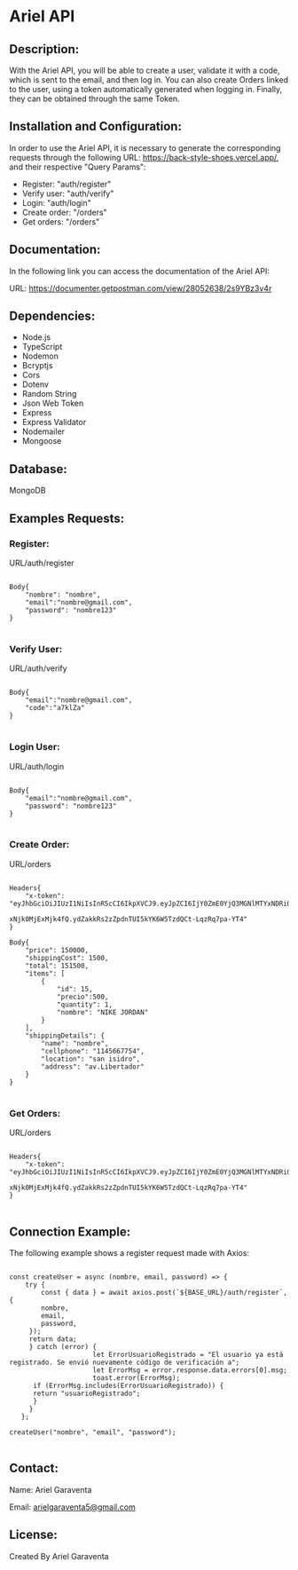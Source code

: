 <!DOCTYPE html>
<html lang="en">
<head>
    <meta charset="UTF-8">
    <meta name="viewport" content="width=device-width, initial-scale=1.0">
</head>
<body>
    <h1>Ariel API</h1>

<h2>Description:</h2>

<p>With the Ariel API, you will be able to create a user, validate it with a code, which is sent to the email, and then log in. You can also create Orders linked to the user, using a token automatically generated when logging in. Finally, they can be obtained through the same Token.</p>

<h2>Installation and Configuration:</h2>

<p>In order to use the Ariel API, it is necessary to generate the corresponding requests through the following URL: <a href="https://back-style-shoes.vercel.app/">https://back-style-shoes.vercel.app/</a>, and their respective "Query Params":</p>

<ul>
    <li>Register: "auth/register"</li>
    <li>Verify user: "auth/verify"</li>
    <li>Login: "auth/login"</li>
    <li>Create order: "/orders"</li>
    <li>Get orders: "/orders"</li>
</ul>

<h2>Documentation:</h2>

<p>In the following link you can access the documentation of the Ariel API:</p>

<p>URL: <a href="https://documenter.getpostman.com/view/28052638/2s9YBz3v4r">https://documenter.getpostman.com/view/28052638/2s9YBz3v4r</a></p>

<h2>Dependencies:</h2>

<ul>
    <li>Node.js</li>
    <li>TypeScript</li>
    <li>Nodemon</li>
    <li>Bcryptjs</li>
    <li>Cors</li>
    <li>Dotenv</li>
    <li>Random String</li>
    <li>Json Web Token</li>
    <li>Express</li>
    <li>Express Validator</li>
    <li>Nodemailer</li>
    <li>Mongoose</li>
</ul>

<h2>Database:</h2>

<p>MongoDB</p>

<h2>Examples Requests:</h2>

<h3>Register:</h3>

<p>URL/auth/register</p>

<pre>
<code>
Body{
    "nombre": "nombre",
    "email":"nombre@gmail.com",
    "password": "nombre123"
}
</code>
</pre>

<h3>Verify User:</h3>

<p>URL/auth/verify</p>

<pre>
<code>
Body{
    "email":"nombre@gmail.com",
    "code":"a7klZa"
}
</code>
</pre>

<h3>Login User:</h3>

<p>URL/auth/login</p>

<pre>
<code>
Body{
    "email":"nombre@gmail.com",
    "password": "nombre123"
}
</code>
</pre>

<h3>Create Order:</h3>

<p>URL/orders</p>

<pre>
<code>
Headers{
    "x-token": "eyJhbGciOiJIUzI1NiIsInR5cCI6IkpXVCJ9.eyJpZCI6IjY0ZmE0YjQ3MGNlMTYxNDRiOTVhM2M0MCIsImlhdCI6MTY5NDEyNDg5OCwiZXhwIjo
                                    xNjk0MjExMjk4fQ.ydZakkRs2zZpdnTUI5kYK6W5TzdQCt-LqzRq7pa-YT4"
}

Body{
    "price": 150000,
    "shippingCost": 1500,
    "total": 151500,
    "items": [
        {
            "id": 15,
            "precio":500,
            "quantity": 1,
            "nombre": "NIKE JORDAN"
        }
    ],
    "shippingDetails": {
        "name": "nombre",
        "cellphone": "1145667754",
        "location": "san isidro",
        "address": "av.Libertador"
    }
}
</code>
</pre>

<h3>Get Orders:</h3>

<p>URL/orders</p>

<pre>
<code>
Headers{
    "x-token": "eyJhbGciOiJIUzI1NiIsInR5cCI6IkpXVCJ9.eyJpZCI6IjY0ZmE0YjQ3MGNlMTYxNDRiOTVhM2M0MCIsImlhdCI6MTY5NDEyNDg5OCwiZXhwIjo
                                    xNjk0MjExMjk4fQ.ydZakkRs2zZpdnTUI5kYK6W5TzdQCt-LqzRq7pa-YT4"
}
</code>
</pre>

<h2>Connection Example:</h2>

<p>The following example shows a register request made with Axios:</p>

<pre>
<code>
const createUser = async (nombre, email, password) => {
    try {
        const { data } = await axios.post(`${BASE_URL}/auth/register`, {
        nombre,
        email,
        password,
     });
     return data;
     } catch (error) {
                     let ErrorUsuarioRegistrado = "El usuario ya está registrado. Se envió nuevamente código de verificación a";
                     let ErrorMsg = error.response.data.errors[0].msg;
                     toast.error(ErrorMsg);
      if (ErrorMsg.includes(ErrorUsuarioRegistrado)) {
      return "usuarioRegistrado";
      }
     }
   };

createUser("nombre", "email", "password");
</code>
</pre>

<h2>Contact:</h2>

<p>Name: Ariel Garaventa</p>

<p>Email: <a href="mailto:arielgaraventa5@gmail.com">arielgaraventa5@gmail.com</a></p>

<h2>License:</h2>

<p>Created By Ariel Garaventa</p>

</body>
</html>
